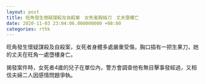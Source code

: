 ```yaml
---
layout: post
title: 旺角發生懷疑謀殺及自殺案　女死者胸插刀　丈夫墮樓亡
date: 2020-11-03 23:04:06.000000000 +08:00
categories: rthk
---
```


旺角發生懷疑謀殺及自殺案，女死者身體多處嚴重受傷，胸口插有一把生果刀，她的丈夫在旺角一處墮樓身亡。

揭發案件時，女死者4歲的兒子在單位內，警方會調查他有無目擊事發經過，又相信夫婦二人因感情問題爭執。
